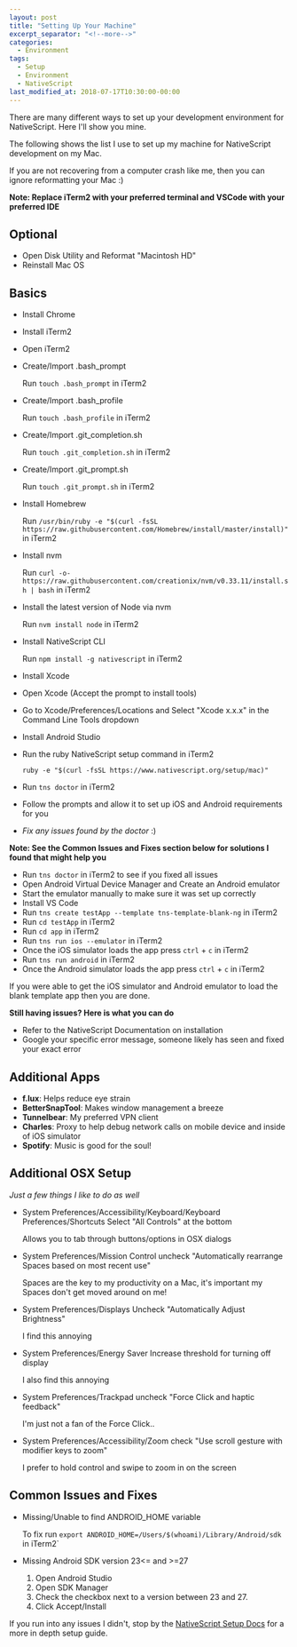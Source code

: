 ```yaml
---
layout: post
title: "Setting Up Your Machine"
excerpt_separator: "<!--more-->"
categories:
  - Environment
tags:
  - Setup
  - Environment 
  - NativeScript 
last_modified_at: 2018-07-17T10:30:00-00:00
---
```


There are many different ways to set up your development environment for NativeScript. Here I'll show you mine.
<!--more-->

The following shows the list I use to set up my machine for NativeScript development on my Mac.

If you are not recovering from a computer crash like me, then you can ignore reformatting your Mac :)

**Note: Replace iTerm2 with your preferred terminal and VSCode with your preferred IDE**

## Optional
* Open Disk Utility and Reformat "Macintosh HD"
* Reinstall Mac OS


## Basics
* Install Chrome
* Install iTerm2
* Open iTerm2
* Create/Import .bash_prompt

    Run `touch .bash_prompt` in iTerm2
* Create/Import .bash_profile

    Run `touch .bash_profile` in iTerm2
* Create/Import .git_completion.sh

    Run `touch .git_completion.sh` in iTerm2
* Create/Import .git_prompt.sh

    Run `touch .git_prompt.sh` in iTerm2
* Install Homebrew

    Run `/usr/bin/ruby -e "$(curl -fsSL https://raw.githubusercontent.com/Homebrew/install/master/install)"` in iTerm2
* Install nvm

    Run `curl -o- https://raw.githubusercontent.com/creationix/nvm/v0.33.11/install.sh | bash` in iTerm2
* Install the latest version of Node via nvm

    Run `nvm install node` in iTerm2
* Install NativeScript CLI

    Run `npm install -g nativescript` in iTerm2
* Install Xcode
* Open Xcode (Accept the prompt to install tools)
* Go to Xcode/Preferences/Locations and Select "Xcode x.x.x" in the Command Line Tools dropdown
* Install Android Studio
* Run the ruby NativeScript setup command in iTerm2

    `ruby -e "$(curl -fsSL https://www.nativescript.org/setup/mac)"`
* Run `tns doctor` in iTerm2
* Follow the prompts and allow it to set up iOS and Android requirements for you
* _Fix any issues found by the doctor_ :) 

**Note: See the Common Issues and Fixes section below for solutions I found that might help you**

* Run `tns doctor` in iTerm2 to see if you fixed all issues
* Open Android Virtual Device Manager and Create an Android emulator
* Start the emulator manually to make sure it was set up correctly
* Install VS Code
* Run `tns create testApp --template tns-template-blank-ng` in iTerm2
* Run `cd testApp` in iTerm2
* Run `cd app` in iTerm2
* Run `tns run ios --emulator` in iTerm2
* Once the iOS simulator loads the app press `ctrl` + `c` in iTerm2
* Run `tns run android` in iTerm2
* Once the Android simulator loads the app press `ctrl` + `c` in iTerm2


If you were able to get the iOS simulator and Android emulator to load the blank template app then you are done.

**Still having issues? Here is what you can do**

* Refer to the NativeScript Documentation on installation
* Google your specific error message, someone likely has seen and fixed your exact error



## Additional Apps
* **f.lux**: Helps reduce eye strain
* **BetterSnapTool**: Makes window management a breeze
* **Tunnelbear**: My preferred VPN client
* **Charles**: Proxy to help debug network calls on mobile device and inside of iOS simulator
* **Spotify**: Music is good for the soul!



## Additional OSX Setup

_Just a few things I like to do as well_

* System Preferences/Accessibility/Keyboard/Keyboard Preferences/Shortcuts Select "All Controls" at the bottom

    Allows you to tab through buttons/options in OSX dialogs
    
* System Preferences/Mission Control uncheck "Automatically rearrange Spaces based on most recent use"

    Spaces are the key to my productivity on a Mac, it's important my Spaces don't get moved around on me!

* System Preferences/Displays Uncheck "Automatically Adjust Brightness"

    I find this annoying

* System Preferences/Energy Saver Increase threshold for turning off display

    I also find this annoying
    
* System Preferences/Trackpad uncheck "Force Click and haptic feedback"

    I'm just not a fan of the Force Click..
    
* System Preferences/Accessibility/Zoom check "Use scroll gesture with modifier keys to zoom"

    I prefer to hold control and swipe to zoom in on the screen


## Common Issues and Fixes

* Missing/Unable to find ANDROID_HOME variable

     To fix run `export ANDROID_HOME=/Users/$(whoami)/Library/Android/sdk` in iTerm2`
    
* Missing Android SDK version 23<= and >=27

    1. Open Android Studio
    2. Open SDK Manager
    3. Check the checkbox next to a version between 23 and 27.
    4. Click Accept/Install




If you run into any issues I didn't, stop by the [NativeScript Setup Docs](http://docs.nativescript.org/start/quick-setup "NativeScript Setup Link") for a more in depth setup guide.
